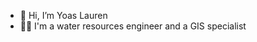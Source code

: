 - 👋 Hi, I’m Yoas Lauren
- 👨‍💼 I'm a water resources engineer and a GIS specialist

<!---
- 👀 I’m interested in water, data and GIS
- 🌱 I’m currently learning all about data science
- 💞️ I’m looking to collaborate on ...
- 📫 How to reach me ...
--->
<!---
yoaslauren/yoaslauren is a ✨ special ✨ repository because its `README.md` (this file) appears on your GitHub profile.
You can click the Preview link to take a look at your changes.
--->
